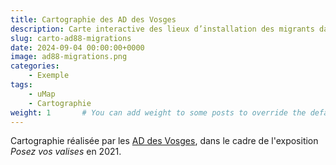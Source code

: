 ```yaml
---
title: Cartographie des AD des Vosges
description: Carte interactive des lieux d’installation des migrants dans les Vosges de 1820 à 1914.
slug: carto-ad88-migrations
date: 2024-09-04 00:00:00+0000
image: ad88-migrations.png
categories:
    - Exemple
tags:
    - uMap
    - Cartographie
weight: 1       # You can add weight to some posts to override the default sorting (date descending)
---
```


Cartographie réalisée par les [AD des Vosges](https://archives.vosges.fr/action-culturelle/ressources-numeriques/articleid/1859/la-carte-interactive-des-migrations), dans le cadre de l'exposition *Posez vos valises* en 2021. 